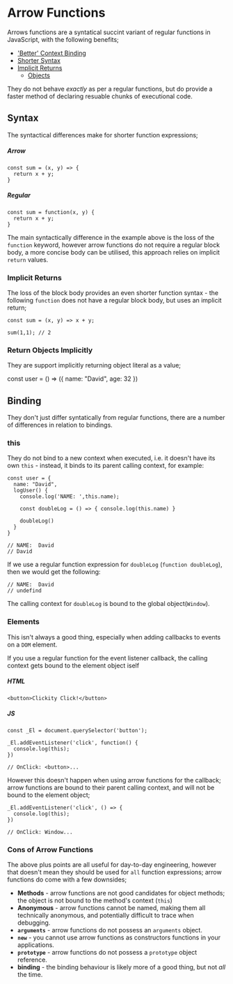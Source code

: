 # Arrow Functions

Arrows functions are a syntatical succint variant of regular functions in JavaScript, with the following benefits;

- ['Better' Context Binding](#this)
- [Shorter Syntax](#syntax)
- [Implicit Returns](#implicit-returns)
  - [Objects](#return-objects-implicitly)

They do not behave _exactly_ as per a regular functions, but do provide a faster method of declaring resuable chunks of executional code.

## Syntax

The syntactical differences make for shorter function expressions;

##### Arrow

```
const sum = (x, y) => {
  return x + y;
}
```

##### Regular

```
const sum = function(x, y) {
  return x + y;
}
```

The main syntactically difference in the example above is the loss of the `function` keyword, however arrow functions do not require a regular block body, a more concise body can be utilised, this approach relies on implicit `return` values.

### Implicit Returns

The loss of the block body provides an even shorter function syntax - the following `function` does not have a regular block body, but uses an implicit return;

```
const sum = (x, y) => x + y;

sum(1,1); // 2
```

### Return Objects Implicitly

They are support implicitly returning object literal as a value;

const user = () => ({
name: "David",
age: 32
})

## Binding

They don't just differ syntatically from regular functions, there are a number of differences in relation to bindings.

### this

They do not bind to a new context when executed, i.e. it doesn't have its own `this` - instead, it binds to its parent calling context, for example:

```
const user = {
  name: "David",
  logUser() {
    console.log('NAME: ',this.name);

    const doubleLog = () => { console.log(this.name) }

    doubleLog()
  }
}

// NAME:  David
// David
```

If we use a regular function expression for `doubleLog` (`function doubleLog`), then we would get the following:

```
// NAME:  David
// undefind
```

The calling context for `doubleLog` is bound to the global object(`Window`).

### Elements

This isn't always a good thing, especially when adding callbacks to events on a `DOM` element.

If you use a regular function for the event listener callback, the calling context gets bound to the element object iself

##### HTML

```
<button>Clickity Click!</button>
```

##### JS

```
const _El = document.querySelector('button');

_El.addEventListener('click', function() {
  console.log(this);
})

// OnClick: <button>...

```

However this doesn't happen when using arrow functions for the callback; arrow functions are bound to their parent calling context, and will not be bound to the element object;

```
_El.addEventListener('click', () => {
  console.log(this);
})

// OnClick: Window...
```

### Cons of Arrow Functions

The above plus points are all useful for day-to-day engineering, however that doesn't mean they should be used for `all` function expressions; arrow functions do come with a few downsides;

- **Methods** - arrow functions are not good candidates for object methods; the object is not bound to the method's context (`this`)
- **Anonymous** - arrow functions cannot be named, making them all technically anonymous, and potentially difficult to trace when debugging.
- **`arguments`** - arrow functions do not possess an `arguments` object.
- **`new`** - you cannot use arrow functions as constructors functions in your applications.
- **`prototype`** - arrow functions do not possess a `prototype` object reference.
- **binding** - the binding behaviour is likely more of a good thing, but not _all_ the time.
